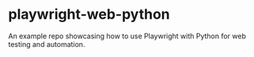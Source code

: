 # playwright-web-python
An example repo showcasing how to use Playwright with Python for web testing and automation.
